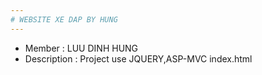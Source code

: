 ```yaml
---
# WEBSITE XE DAP BY HUNG
---
```

* Member : LUU DINH HUNG
* Description : Project use JQUERY,ASP-MVC 
index.html
